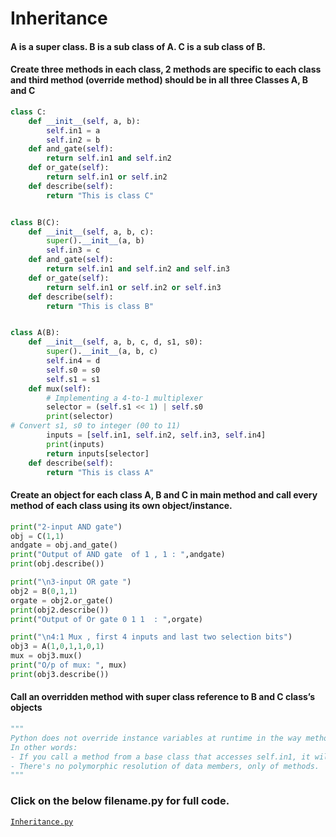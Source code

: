 # Inheritance
#### A is a super class. B is a sub class of A. C is a sub class of B.  
#### Create three methods in each class, 2 methods are specific to each class and third method (override method) should be in all three Classes A, B and C 
``` python
class C:
    def __init__(self, a, b):
        self.in1 = a
        self.in2 = b
    def and_gate(self):
        return self.in1 and self.in2
    def or_gate(self):
        return self.in1 or self.in2
    def describe(self):
        return "This is class C"


class B(C):
    def __init__(self, a, b, c):
        super().__init__(a, b)
        self.in3 = c
    def and_gate(self):
        return self.in1 and self.in2 and self.in3
    def or_gate(self):
        return self.in1 or self.in2 or self.in3
    def describe(self):
        return "This is class B"


class A(B):
    def __init__(self, a, b, c, d, s1, s0):
        super().__init__(a, b, c)
        self.in4 = d
        self.s0 = s0
        self.s1 = s1
    def mux(self):
        # Implementing a 4-to-1 multiplexer
        selector = (self.s1 << 1) | self.s0  
        print(selector)
# Convert s1, s0 to integer (00 to 11)
        inputs = [self.in1, self.in2, self.in3, self.in4]
        print(inputs)
        return inputs[selector]   
    def describe(self):
        return "This is class A"
```
#### Create an object for each class A, B and C in main method and call every method of each class using its own object/instance. 
``` python
print("2-input AND gate")
obj = C(1,1)	
andgate = obj.and_gate()
print("Output of AND gate  of 1 , 1 : ",andgate)
print(obj.describe())

print("\n3-input OR gate ")
obj2 = B(0,1,1)
orgate = obj2.or_gate()
print(obj2.describe())
print("Output of Or gate 0 1 1  : ",orgate)

print("\n4:1 Mux , first 4 inputs and last two selection bits")
obj3 = A(1,0,1,1,0,1)
mux = obj3.mux()
print("O/p of mux: ", mux)
print(obj3.describe())
```
#### Call an overridden method with super class reference to B and C class’s objects 
``` python
"""
Python does not override instance variables at runtime in the way methods are overridden. So even if all three classes have a variable like self.in1, the one defined in the most derived class (like A) doesn’t override C’s version—it simply redefines it in that context.
In other words:
- If you call a method from a base class that accesses self.in1, it will use the value bound in that instance, not a "redefined" version in a subclass.
- There's no polymorphic resolution of data members, only of methods.
"""
```
### Click on the below filename.py for full code.
[`Inheritance.py`](https://github.com/Saikiran-Erukonda/Python_learning_assessment/blob/main/Python_codes/7.Inheritance.py)
	

